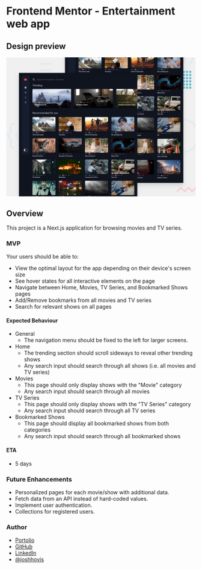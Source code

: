 # Frontend Mentor - Entertainment web app

## Design preview

![Design preview for the Entertainment web app coding challenge](./public/preview.jpg)

## Overview

This project is a Next.js application for browsing movies and TV series.

### MVP

Your users should be able to:

-   View the optimal layout for the app depending on their device's screen size
-   See hover states for all interactive elements on the page
-   Navigate between Home, Movies, TV Series, and Bookmarked Shows pages
-   Add/Remove bookmarks from all movies and TV series
-   Search for relevant shows on all pages

#### Expected Behaviour

-   General
    -   The navigation menu should be fixed to the left for larger screens.
-   Home
    -   The trending section should scroll sideways to reveal other trending shows
    -   Any search input should search through all shows (i.e. all movies and TV series)
-   Movies
    -   This page should only display shows with the "Movie" category
    -   Any search input should search through all movies
-   TV Series
    -   This page should only display shows with the "TV Series" category
    -   Any search input should search through all TV series
-   Bookmarked Shows
    -   This page should display all bookmarked shows from both categories
    -   Any search input should search through all bookmarked shows

#### ETA

-   5 days

### Future Enhancements

-   Personalized pages for each movie/show with additional data.
-   Fetch data from an API instead of hard-coded values.
-   Implement user authentication.
-   Collections for registered users.

### Author

-   [Portolio](https://www.joshuahovis.com/)
-   [GitHub](https://github.com/joshhovis)
-   [LinkedIn](https://www.linkedin.com/in/joshua-hovis/)
-   [@joshhovis](https://www.frontendmentor.io/profile/joshhovis)
